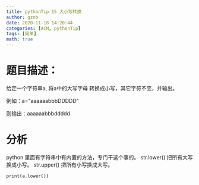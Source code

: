 ```yaml
---
title: pythonTip 15 大小写转换
author: gznb
date: 2020-11-18 14:20:44
categories: [ACM, pythonTip]
tags: [简单]
math: true
---
```


# 题目描述：
给定一个字符串a, 将a中的大写字母 转换成小写，其它字符不变，并输出。

例如：a="aaaaaabbbDDDDD"

则输出：aaaaaabbbddddd

# 分析
python 里面有字符串中有内置的方法，专门干这个事的。 
str.lower() 把所有大写换成小写。
str.upper() 把所有小写换成大写。

```python3
print(a.lower())
```